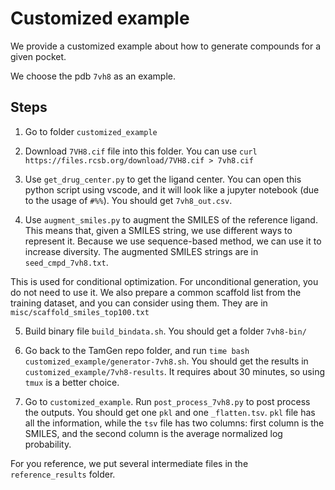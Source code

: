 # Customized example

We provide a customized example about how to generate compounds for a given pocket.

We choose the pdb `7vh8` as an example.


## Steps

1. Go to folder `customized_example`

2. Download `7VH8.cif` file into this folder. You can use `curl https://files.rcsb.org/download/7VH8.cif > 7vh8.cif`

3. Use `get_drug_center.py` to get the ligand center. You can open this python script using vscode, and it will look like a jupyter notebook (due to the usage of `#%%`). You should get `7vh8_out.csv`.

4. Use `augment_smiles.py` to augment the SMILES of the reference ligand. This means that, given a SMILES string, we use different ways to represent it. Because we use sequence-based method, we can use it to increase diversity. The augmented SMILES strings are in `seed_cmpd_7vh8.txt`.

This is used for conditional optimization. For unconditional generation, you do not need to use it. We also prepare a common scaffold list from the training dataset, and you can consider using them. They are in `misc/scaffold_smiles_top100.txt`

5. Build binary file `build_bindata.sh`. You should get a folder `7vh8-bin/`

6. Go back to the TamGen repo folder, and run `time bash customized_example/generator-7vh8.sh`. You should get the results in `customized_example/7vh8-results`. It requires about 30 minutes, so using `tmux` is a better choice.

7. Go to `customized_example`. Run `post_process_7vh8.py` to post process the outputs. You should get one `pkl` and one `_flatten.tsv`. `pkl` file has all the information, while the `tsv` file has two columns: first column is the SMILES, and the second column is the average normalized log probability. 

For you reference, we put several intermediate files in the `reference_results` folder.
